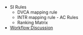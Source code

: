    - SI Rules
      - DVCA mapping rule
      - INTR mapping rule
    - AC Rules
      - Ranking Matrix
 - [Workflow Discussion](rules-doc.md)
